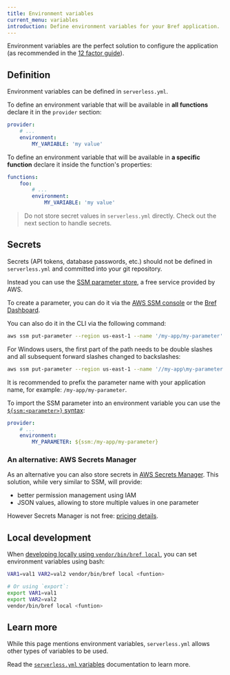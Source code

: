 ```yaml
---
title: Environment variables
current_menu: variables
introduction: Define environment variables for your Bref application.
---
```


Environment variables are the perfect solution to configure the application (as recommended in the [12 factor guide](https://12factor.net/config)).

## Definition

Environment variables can be defined in `serverless.yml`.

To define an environment variable that will be available in **all functions** declare it in the `provider` section:

```yaml
provider:
    # ...
    environment:
        MY_VARIABLE: 'my value'
```

To define an environment variable that will be available in **a specific function** declare it inside the function's properties:

```yaml
functions:
    foo:
        # ...
        environment:
            MY_VARIABLE: 'my value'
```

> Do not store secret values in `serverless.yml` directly. Check out the next section to handle secrets.

## Secrets

Secrets (API tokens, database passwords, etc.) should not be defined in `serverless.yml` and committed into your git repository.

Instead you can use the [SSM parameter store](https://docs.aws.amazon.com/systems-manager/latest/userguide/systems-manager-paramstore.html), a free service provided by AWS.

To create a parameter, you can do it via the [AWS SSM console](https://console.aws.amazon.com/systems-manager/parameters) or the [Bref Dashboard](https://dashboard.bref.sh/).

You can also do it in the CLI via the following command:

```bash
aws ssm put-parameter --region us-east-1 --name '/my-app/my-parameter' --type String --value 'mysecretvalue'
```

For Windows users, the first part of the path needs to be double slashes and all subsequent forward slashes changed to backslashes:
```bash
aws ssm put-parameter --region us-east-1 --name '//my-app\my-parameter' --type String --value 'mysecretvalue'
```

It is recommended to prefix the parameter name with your application name, for example: `/my-app/my-parameter`.

To import the SSM parameter into an environment variable you can use the [`${ssm:<parameter>}` syntax](https://serverless.com/blog/serverless-secrets-api-keys/):

```yaml
provider:
    # ...
    environment:
        MY_PARAMETER: ${ssm:/my-app/my-parameter}
```

### An alternative: AWS Secrets Manager

As an alternative you can also store secrets in [AWS Secrets Manager](https://aws.amazon.com/secrets-manager/). This solution, while very similar to SSM, will provide:

- better permission management using IAM
- JSON values, allowing to store multiple values in one parameter

However Secrets Manager is not free: [pricing details](https://aws.amazon.com/secrets-manager/pricing/).

## Local development

When [developing locally using `vendor/bin/bref local`](/docs/local-development.md), you can set environment variables using bash:

```bash
VAR1=val1 VAR2=val2 vendor/bin/bref local <funtion>

# Or using `export`:
export VAR1=val1
export VAR2=val2
vendor/bin/bref local <funtion>
```

## Learn more

While this page mentions environment variables, `serverless.yml` allows other types of variables to be used.

Read the [`serverless.yml` variables](https://serverless.com/framework/docs/providers/aws/guide/variables/) documentation to learn more.
